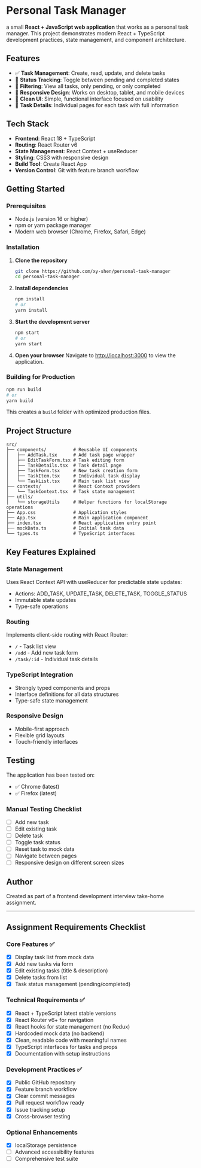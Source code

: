 # Personal Task Manager

a small **React + JavaScript web application** that works as a personal task manager. This project demonstrates modern React + TypeScript development practices, state management, and component architecture.

## Features

- ✅ **Task Management**: Create, read, update, and delete tasks
- 🔄 **Status Tracking**: Toggle between pending and completed states
- 🎯 **Filtering**: View all tasks, only pending, or only completed
- 📱 **Responsive Design**: Works on desktop, tablet, and mobile devices
- 🎨 **Clean UI**: Simple, functional interface focused on usability
- 📄 **Task Details**: Individual pages for each task with full information

## Tech Stack

- **Frontend**: React 18 + TypeScript
- **Routing**: React Router v6
- **State Management**: React Context + useReducer
- **Styling**: CSS3 with responsive design
- **Build Tool**: Create React App
- **Version Control**: Git with feature branch workflow

## Getting Started

### Prerequisites

- Node.js (version 16 or higher)
- npm or yarn package manager
- Modern web browser (Chrome, Firefox, Safari, Edge)

### Installation

1. **Clone the repository**
   ```bash
   git clone https://github.com/xy-shen/personal-task-manager
   cd personal-task-manager
   ```

2. **Install dependencies**
   ```bash
   npm install
   # or
   yarn install
   ```

3. **Start the development server**
   ```bash
   npm start
   # or
   yarn start
   ```

4. **Open your browser**
   Navigate to [http://localhost:3000](http://localhost:3000) to view the application.

### Building for Production

```bash
npm run build
# or
yarn build
```

This creates a `build` folder with optimized production files.

## Project Structure

```
src/
├── components/          # Reusable UI components
│   ├── AddTask.tsx      # Add task page wrapper
│   ├── EditTaskForm.tsx # Task editing form
│   ├── TaskDetails.tsx  # Task detail page
│   ├── TaskForm.tsx     # New task creation form
│   ├── TaskItem.tsx     # Individual task display
│   └── TaskList.tsx     # Main task list view
├── contexts/            # React Context providers
│   └── TaskContext.tsx  # Task state management
├── utils/
│   └── storageUtils     # Helper functions for localStorage operations
├── App.css              # Application styles
├── App.tsx              # Main application component
├── index.tsx            # React application entry point
├── mockData.ts          # Initial task data
└── types.ts             # TypeScript interfaces
```

## Key Features Explained

### State Management
Uses React Context API with useReducer for predictable state updates:
- Actions: ADD_TASK, UPDATE_TASK, DELETE_TASK, TOGGLE_STATUS
- Immutable state updates
- Type-safe operations

### Routing
Implements client-side routing with React Router:
- `/` - Task list view
- `/add` - Add new task form
- `/task/:id` - Individual task details

### TypeScript Integration
- Strongly typed components and props
- Interface definitions for all data structures
- Type-safe state management

### Responsive Design
- Mobile-first approach
- Flexible grid layouts
- Touch-friendly interfaces


## Testing

The application has been tested on:
- ✅ Chrome (latest)
- ✅ Firefox (latest)  

### Manual Testing Checklist
- [ ] Add new task
- [ ] Edit existing task
- [ ] Delete task
- [ ] Toggle task status
- [ ] Reset task to mock data
- [ ] Navigate between pages
- [ ] Responsive design on different screen sizes

## Author

Created as part of a frontend development interview take-home assignment.

---

## Assignment Requirements Checklist

### Core Features ✅
- [x] Display task list from mock data
- [x] Add new tasks via form
- [x] Edit existing tasks (title & description)
- [x] Delete tasks from list
- [x] Task status management (pending/completed)

### Technical Requirements ✅
- [x] React + TypeScript latest stable versions
- [x] React Router v6+ for navigation
- [x] React hooks for state management (no Redux)
- [x] Hardcoded mock data (no backend)
- [x] Clean, readable code with meaningful names
- [x] TypeScript interfaces for tasks and props
- [x] Documentation with setup instructions

### Development Practices ✅
- [x] Public GitHub repository
- [x] Feature branch workflow
- [x] Clear commit messages
- [x] Pull request workflow ready
- [x] Issue tracking setup
- [x] Cross-browser testing

### Optional Enhancements
- [x] localStorage persistence
- [ ] Advanced accessibility features
- [ ] Comprehensive test suite